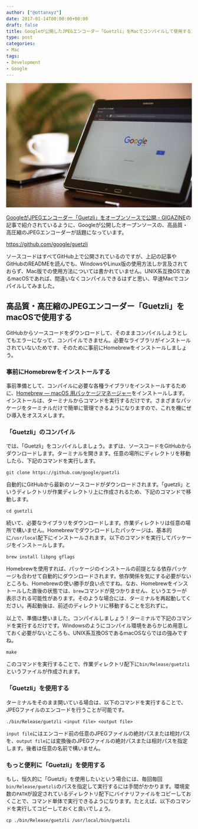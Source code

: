 ```yaml
---
author: ["@ottanxyz"]
date: 2017-01-14T00:00:00+00:00
draft: false
title: Googleが公開したJPEGエンコーダー「Guetzli」をMacでコンパイルして使用する方法
type: post
categories:
- Mac
tags:
- Development
- Google
---
```


![](170114-5879887105d8c.jpg)






[GoogleがJPEGエンコーダー「Guetzli」をオープンソースで公開 - GIGAZINE](http://gigazine.net/news/20170113-google-guetzli/)の記事で紹介されているように、Googleが公開したオープンソースの、高品質・高圧縮のJPEGエンコーダーが話題になっています。



https://github.com/google/guetzli



ソースコードはすべてGitHub上で公開されているのですが、上記の記事やGitHubのREADMEを読んでも、WindowsやLinux版の使用方法しか言及されておらず、Mac版での使用方法については書かれていません。UNIX系互換OSであるmacOSであれば、間違いなくコンパイルできるはずと思い、早速Macでコンパイルしてみました。





## 高品質・高圧縮のJPEGエンコーダー「Guetzli」をmacOSで使用する





GitHubからソースコードをダウンロードして、そのままコンパイルしようとしてもエラーになって、コンパイルできません。必要なライブラリがインストールされていないためです、そのために事前にHomebrewをインストールしましょう。





### 事前にHomebrewをインストールする





事前準備として、コンパイルに必要な各種ライブラリをインストールするために、[Homebrew — macOS 用パッケージマネージャー](https://brew.sh/index_ja.html)をインストールします。インストールは、ターミナルからコマンドを実行するだけです。さまざまなパッケージをターミナルだけで簡単に管理できるようになりますので、これを機にぜひ導入をオススメします。





### 「Guetzli」のコンパイル





では、「Guetzli」をコンパイルしましょう。まずは、ソースコードをGitHubからダウンロードします。ターミナルを開きます。任意の場所にディレクトリを移動したら、下記のコマンドを実行します。





    git clone https://github.com/google/guetzli





自動的にGitHubから最新のソースコードがダウンロードされます。「guetzli」というディレクトリが作業ディレクトリ上に作成されるため、下記のコマンドで移動します。





    cd guetzli





続いて、必要なライブラリをダウンロードします。作業ディレクトリは任意の場所で構いません。Homebrewでダウンロードしたパッケージは、基本的に`/usr/local`配下にインストールされます。以下のコマンドを実行してパッケージをインストールします。





    brew install libpng gflags





Homebrewを使用すれば、パッケージのインストールの前提となる依存パッケージも合わせて自動的にダウンロードされます。依存関係を気にする必要がないところも、Homebrewの使い勝手が良い点ですね。なお、Homebrewをインストールした直後の状態では、`brew`コマンドが見つかりません、というエラーが表示される可能性があります。そのような場合には、ターミナルを再起動してください。再起動後は、前述のディレクトリに移動することを忘れずに。





以上で、準備は整いました。コンパイルしましょう！ターミナルで下記のコマンドを実行するだけです。Windowsのようにコンパイル環境をあらかじめ用意しておく必要がないところも、UNIX系互換OSであるmacOSならではの強みですね。





    make





このコマンドを実行することで、作業ディレクトリ配下に`bin/Release/guetzli`というファイルが作成されます。





### 「Guetzli」を使用する





ターミナルをそのまま開いている場合は、以下のコマンドを実行することで、JPEGファイルのエンコードを行うことが可能です。





    ./bin/Release/guetzli <input file> <output file>





`input file`にはエンコード前の任意のJPEGファイルの絶対パスまたは相対パスを、`output file`には変換後のJPEGファイルの絶対パスまたは相対パスを指定します。後者は任意の名前で構いません。





### もっと便利に「Guetzli」を使用する





もし、恒久的に「Guetzli」を使用したいという場合には、毎回毎回`bin/Release/guetzli`のパスを指定して実行するには手間がかかります。環境変数の`PATH`が設定されているディレクトリ配下にバイナリファイルをコピーしておくことで、コマンド単体で実行できるようになります。たとえば、以下のコマンドを実行してコピーしておくと良いでしょう。





    cp ./bin/Release/guetzli /usr/local/bin/guetzli
